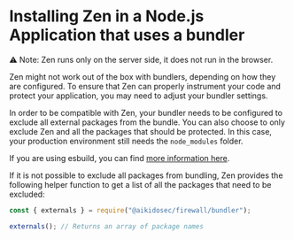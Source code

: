 # Installing Zen in a Node.js Application that uses a bundler

⚠️ Note: Zen runs only on the server side, it does not run in the browser.

Zen might not work out of the box with bundlers, depending on how they are configured.
To ensure that Zen can properly instrument your code and protect your application, you may need to adjust your bundler settings.

In order to be compatible with Zen, your bundler needs to be configured to exclude all external packages from the bundle.
You can also choose to only exclude Zen and all the packages that should be protected.
In this case, your production environment still needs the `node_modules` folder.

If you are using esbuild, you can find [more information here](./esbuild.md).

If it is not possible to exclude all packages from bundling, Zen provides the following helper function to get a list of all the packages that need to be excluded:

```javascript
const { externals } = require("@aikidosec/firewall/bundler");

externals(); // Returns an array of package names
```
